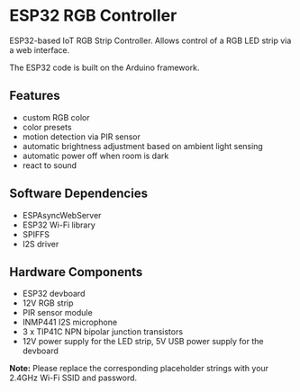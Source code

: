 # ESP32 RGB Controller
ESP32-based IoT RGB Strip Controller. Allows control of a RGB LED strip via a web interface.

The ESP32 code is built on the Arduino framework. 

## Features
- custom RGB color
- color presets
- motion detection via PIR sensor
- automatic brightness adjustment based on ambient light sensing
- automatic power off when room is dark
- react to sound

## Software Dependencies
- ESPAsyncWebServer
- ESP32 Wi-Fi library
- SPIFFS
- I2S driver

## Hardware Components
- ESP32 devboard
- 12V RGB strip
- PIR sensor module
- INMP441 I2S microphone
- 3 x TIP41C NPN bipolar junction transistors
- 12V power supply for the LED strip, 5V USB power supply for the devboard

**Note:** Please replace the corresponding placeholder strings with your 2.4GHz Wi-Fi SSID and password.
